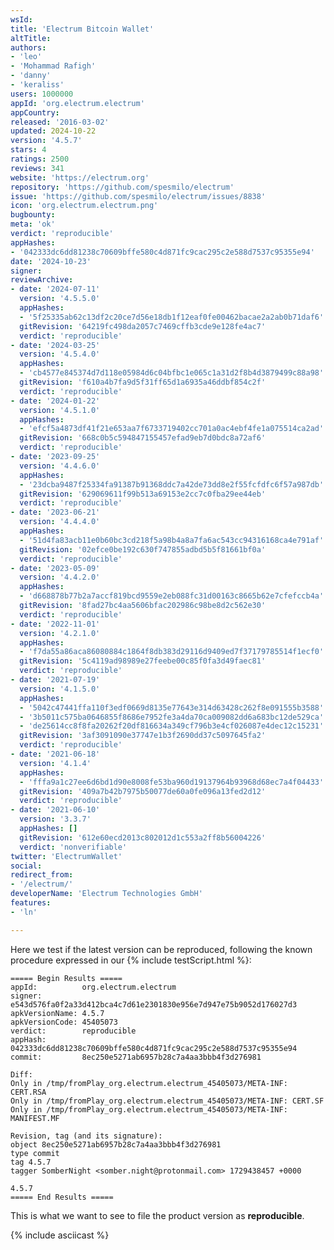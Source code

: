 ```yaml
---
wsId: 
title: 'Electrum Bitcoin Wallet'
altTitle: 
authors:
- 'leo'
- 'Mohammad Rafigh'
- 'danny'
- 'keraliss'
users: 1000000
appId: 'org.electrum.electrum'
appCountry: 
released: '2016-03-02'
updated: 2024-10-22
version: '4.5.7'
stars: 4
ratings: 2500
reviews: 341
website: 'https://electrum.org'
repository: 'https://github.com/spesmilo/electrum'
issue: 'https://github.com/spesmilo/electrum/issues/8838'
icon: 'org.electrum.electrum.png'
bugbounty: 
meta: 'ok'
verdict: 'reproducible'
appHashes:
- '042333dc6dd81238c70609bffe580c4d871fc9cac295c2e588d7537c95355e94'
date: '2024-10-23'
signer: 
reviewArchive:
- date: '2024-07-11'
  version: '4.5.5.0'
  appHashes:
  - '5f25335ab62c13df2c20ce7d56e18db1f12eaf0fe00462bacae2a2ab0b71daf6'
  gitRevision: '64219fc498da2057c7469cffb3cde9e128fe4ac7'
  verdict: 'reproducible'
- date: '2024-03-25'
  version: '4.5.4.0'
  appHashes:
  - 'cb4577e845374d7d118e05984d6c04bfbc1e065c1a31d2f8b4d3879499c88a98'
  gitRevision: 'f610a4b7fa9d5f31ff65d1a6935a46ddbf854c2f'
  verdict: 'reproducible'
- date: '2024-01-22'
  version: '4.5.1.0'
  appHashes:
  - 'efcf5a4873df41f21e653aa7f6733719402cc701a0ac4ebf4fe1a075514ca2ad'
  gitRevision: '668c0b5c594847155457efad9eb7d0bdc8a72af6'
  verdict: 'reproducible'
- date: '2023-09-25'
  version: '4.4.6.0'
  appHashes:
  - '23dcba9487f25334fa91387b91368ddc7a42de73dd8e2f55fcfdfc6f57a987db'
  gitRevision: '629069611f99b513a69153e2cc7c0fba29ee44eb'
  verdict: 'reproducible'
- date: '2023-06-21'
  version: '4.4.4.0'
  appHashes:
  - '51d4fa83acb11e0b60bc3cd218f5a98b4a8a7fa6ac543cc94316168ca4e791af'
  gitRevision: '02efce0be192c630f747855adbd5b5f81661bf0a'
  verdict: 'reproducible'
- date: '2023-05-09'
  version: '4.4.2.0'
  appHashes:
  - 'd668878b77b2a7accf819bcd9559e2eb088fc31d00163c8665b62e7cfefccb4a'
  gitRevision: '8fad27bc4aa5606bfac202986c98be8d2c562e30'
  verdict: 'reproducible'
- date: '2022-11-01'
  version: '4.2.1.0'
  appHashes:
  - 'f7da55a86aca86080884c1864f8db383d29116d9409ed7f37179785514f1ecf0'
  gitRevision: '5c4119ad98989e27feebe00c85f0fa3d49faec81'
  verdict: 'reproducible'
- date: '2021-07-19'
  version: '4.1.5.0'
  appHashes:
  - '5042c47441ffa110f3edf0669d8135e77643e314d63428c262f8e091555b3588'
  - '3b5011c575ba0646855f8686e7952fe3a4da70ca009082dd6a683bc12de529ca'
  - 'de25614cc8f8fa20262f20df816634a349cf796b3e4cf026087e4dec12c15231'
  gitRevision: '3af3091090e37747e1b3f2690dd37c5097645fa2'
  verdict: 'reproducible'
- date: '2021-06-18'
  version: '4.1.4'
  appHashes:
  - 'fffa9a1c27ee6d6bd1d90e8008fe53ba960d19137964b93968d68ec7a4f04433'
  gitRevision: '409a7b42b7975b50077de60a0fe096a13fed2d12'
  verdict: 'reproducible'
- date: '2021-06-10'
  version: '3.3.7'
  appHashes: []
  gitRevision: '612e60ecd2013c802012d1c553a2ff8b56004226'
  verdict: 'nonverifiable'
twitter: 'ElectrumWallet'
social: 
redirect_from:
- '/electrum/'
developerName: 'Electrum Technologies GmbH'
features:
- 'ln'

---
```


Here we test if the latest version can be reproduced, following the known
procedure expressed in our {% include testScript.html %}:

```
===== Begin Results =====
appId:          org.electrum.electrum
signer:         e543d576fa0f2a33d412bca4c7d61e2301830e956e7d947e75b9052d176027d3
apkVersionName: 4.5.7
apkVersionCode: 45405073
verdict:        reproducible
appHash:        042333dc6dd81238c70609bffe580c4d871fc9cac295c2e588d7537c95355e94
commit:         8ec250e5271ab6957b28c7a4aa3bbb4f3d276981

Diff:
Only in /tmp/fromPlay_org.electrum.electrum_45405073/META-INF: CERT.RSA
Only in /tmp/fromPlay_org.electrum.electrum_45405073/META-INF: CERT.SF
Only in /tmp/fromPlay_org.electrum.electrum_45405073/META-INF: MANIFEST.MF

Revision, tag (and its signature):
object 8ec250e5271ab6957b28c7a4aa3bbb4f3d276981
type commit
tag 4.5.7
tagger SomberNight <somber.night@protonmail.com> 1729438457 +0000

4.5.7
===== End Results =====

```

This is what we want to see to file the product version as **reproducible**.

{% include asciicast %}